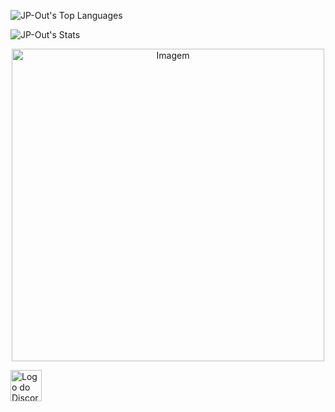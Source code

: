 <!-- Linguagens mais usadas -->
![JP-Out's Top Languages](https://github-readme-stats.vercel.app/api/top-langs/?username=JP-Out&theme=merko&show_icons=true&hide_border=true&layout=compact) 

<!-- GitHub Estatísticas -->
![JP-Out's Stats](https://github-readme-stats.vercel.app/api?username=JP-Out&theme=vue-dark&show_icons=true&hide_border=true&count_private=false)

<!-- Estatísticas da semana Wakatime -->
<!-- [![willianrod's wakatime stats](https://jp-out.vercel.app/api/wakatime?username=JP_Out&theme=moltack&v=2)](https://github.com/JP-Out)<img src="https://user-images.githubusercontent.com/98850481/229332295-42c003be-02af-48f3-8317-08f497dc39c2.png" alt="Imagem" width="160" /> -->

<!-- GitHub Extra Pins -->
<p style="text-align:center;">
  <img src="https://i.pinimg.com/originals/73/38/0b/73380bf30b463f261a835d104b07f2fa.jpg" alt="Imagem" width="500" alt="Descrição da imagem" style="display:block; margin:auto;">
</p>

<a href="https://discord.com/users/396329862903627777" target="_blank">
  <img src="https://static.vecteezy.com/system/resources/previews/018/930/718/original/discord-logo-discord-icon-transparent-free-png.png" width="50" alt="Logo do Discord">
</a>

